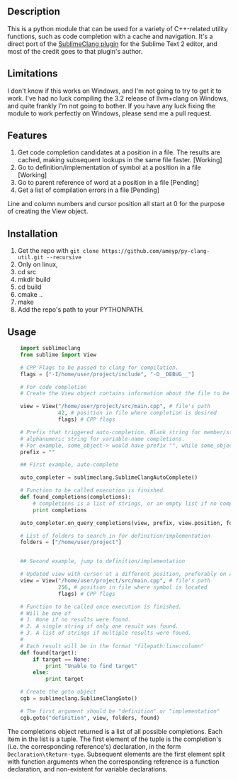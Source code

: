 ## Description

This is a python module that can be used for a variety of C++-related utility functions, such as code completion with a cache and navigation.
It's a direct port of the [SublimeClang plugin](https://github.com/quarnster/SublimeClang) for the Sublime Text 2 editor, and most of the credit goes to that plugin's author.

## Limitations

I don't know if this works on Windows, and I'm not going to try to get it to work. I've had no luck compiling the 3.2 release of llvm+clang on Windows, and quite frankly I'm not going to bother. If you have any luck fixing the module to work perfectly on Windows, please send me a pull request.

## Features

1. Get code completion candidates at a position in a file.
The results are cached, making subsequent lookups in the same file faster. [Working]
2. Go to definition/implementation of symbol at a position in a file [Working]
3. Go to parent reference of word at a position in a file [Pending]
4. Get a list of compilation errors in a file [Pending]

Line and column numbers and cursor position all start at 0 for the purpose of creating the View object.

## Installation

1. Get the repo with `git clone https://github.com/ameyp/py-clang-util.git --recursive`
2. Only on linux,
  1. cd src
  2. mkdir build
  3. cd build
  4. cmake ..
  5. make
3. Add the repo's path to your PYTHONPATH.

## Usage
```python
    import sublimeclang
    from sublime import View

    # CPP Flags to be passed to clang for compilation.
    flags = ["-I/home/user/project/include", "-D__DEBUG__"]

    # For code completion
    # Create the View object contains information about the file to be parsed.

    view = View("/home/user/project/src/main.cpp", # file's path
                42, # position in file where completion is desired
                flags) # CPP flags

    # Prefix that triggered auto-completion. Blank string for member/static completions,
    # alphanumeric string for variable-name completions.
    # For example, some_object-> would have prefix "", while some_object->s would have prefix "s"
    prefix = ""

    ## First example, auto-complete

    auto_completer = sublimeclang.SublimeClangAutoComplete()

    # Function to be called execution is finished.
    def found_completions(completions):
        # completions is a list of strings, or an empty list if no completions were found.
        print completions

    auto_completer.on_query_completions(view, prefix, view.position, found_completions)

    # List of folders to search in for definition/implementation
    folders = ["/home/user/project"]


    ## Second example, jump to definition/implementation

    # Updated view with cursor at a different position, preferably on a symbol
    view = View("/home/user/project/src/main.cpp", # file's path
                256, # position in file where symbol is located
                flags) # CPP flags

    # Function to be called once execution is finished.
    # Will be one of
    # 1. None if no results were found.
    # 2. A single string if only one result was found.
    # 3. A list of strings if multiple results were found.
    #
    # Each result will be in the format "filepath:line:column"
    def found(target):
        if target == None:
            print "Unable to find target"
        else:
            print target

    # Create the goto object
    cgb = sublimeclang.SublimeClangGoto()

    # The first argument should be "definition" or "implementation"
    cgb.goto("definition", view, folders, found)

```
The completions object returned is a list of all possible completions. Each item in the list is a tuple.
The first element of the tuple is the completion's (i.e. the corresponding reference's) declaration, in the form `Declaration\tReturn-type`.
Subsequent elements are the first element split with function arguments when the corresponding reference is a function declaration, and non-existent for variable declarations.